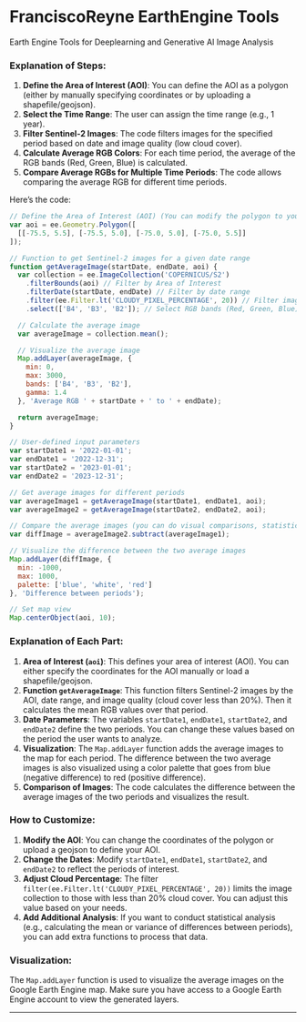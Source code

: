 # FranciscoReyne EarthEngine Tools
Earth Engine Tools for Deeplearning and Generative AI Image Analysis 

### Explanation of Steps:
1. **Define the Area of Interest (AOI)**: You can define the AOI as a polygon (either by manually specifying coordinates or by uploading a shapefile/geojson).
2. **Select the Time Range**: The user can assign the time range (e.g., 1 year).
3. **Filter Sentinel-2 Images**: The code filters images for the specified period based on date and image quality (low cloud cover).
4. **Calculate Average RGB Colors**: For each time period, the average of the RGB bands (Red, Green, Blue) is calculated.
5. **Compare Average RGBs for Multiple Time Periods**: The code allows comparing the average RGB for different time periods.

Here’s the code:

```javascript
// Define the Area of Interest (AOI) (You can modify the polygon to your specific territory)
var aoi = ee.Geometry.Polygon([
  [[-75.5, 5.5], [-75.5, 5.0], [-75.0, 5.0], [-75.0, 5.5]]
]);

// Function to get Sentinel-2 images for a given date range
function getAverageImage(startDate, endDate, aoi) {
  var collection = ee.ImageCollection('COPERNICUS/S2')
    .filterBounds(aoi) // Filter by Area of Interest
    .filterDate(startDate, endDate) // Filter by date range
    .filter(ee.Filter.lt('CLOUDY_PIXEL_PERCENTAGE', 20)) // Filter images with less than 20% cloud cover
    .select(['B4', 'B3', 'B2']); // Select RGB bands (Red, Green, Blue)

  // Calculate the average image
  var averageImage = collection.mean();

  // Visualize the average image
  Map.addLayer(averageImage, {
    min: 0,
    max: 3000,
    bands: ['B4', 'B3', 'B2'],
    gamma: 1.4
  }, 'Average RGB ' + startDate + ' to ' + endDate);

  return averageImage;
}

// User-defined input parameters
var startDate1 = '2022-01-01';
var endDate1 = '2022-12-31';
var startDate2 = '2023-01-01';
var endDate2 = '2023-12-31';

// Get average images for different periods
var averageImage1 = getAverageImage(startDate1, endDate1, aoi);
var averageImage2 = getAverageImage(startDate2, endDate2, aoi);

// Compare the average images (you can do visual comparisons, statistics, etc.)
var diffImage = averageImage2.subtract(averageImage1);

// Visualize the difference between the two average images
Map.addLayer(diffImage, {
  min: -1000,
  max: 1000,
  palette: ['blue', 'white', 'red']
}, 'Difference between periods');

// Set map view
Map.centerObject(aoi, 10);
```

### Explanation of Each Part:
1. **Area of Interest (`aoi`)**: This defines your area of interest (AOI). You can either specify the coordinates for the AOI manually or load a shapefile/geojson.
2. **Function `getAverageImage`**: This function filters Sentinel-2 images by the AOI, date range, and image quality (cloud cover less than 20%). Then it calculates the mean RGB values over that period.
3. **Date Parameters**: The variables `startDate1`, `endDate1`, `startDate2`, and `endDate2` define the two periods. You can change these values based on the period the user wants to analyze.
4. **Visualization**: The `Map.addLayer` function adds the average images to the map for each period. The difference between the two average images is also visualized using a color palette that goes from blue (negative difference) to red (positive difference).
5. **Comparison of Images**: The code calculates the difference between the average images of the two periods and visualizes the result.

### How to Customize:
1. **Modify the AOI**: You can change the coordinates of the polygon or upload a geojson to define your AOI.
2. **Change the Dates**: Modify `startDate1`, `endDate1`, `startDate2`, and `endDate2` to reflect the periods of interest.
3. **Adjust Cloud Percentage**: The filter `filter(ee.Filter.lt('CLOUDY_PIXEL_PERCENTAGE', 20))` limits the image collection to those with less than 20% cloud cover. You can adjust this value based on your needs.
4. **Add Additional Analysis**: If you want to conduct statistical analysis (e.g., calculating the mean or variance of differences between periods), you can add extra functions to process that data.

### Visualization:
The `Map.addLayer` function is used to visualize the average images on the Google Earth Engine map. Make sure you have access to a Google Earth Engine account to view the generated layers.

----------------------------------------------------
